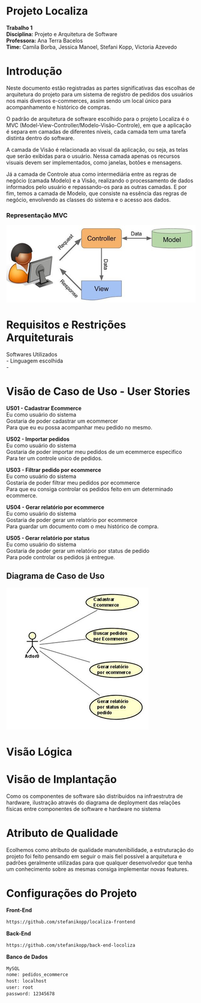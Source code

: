 # Projeto Localiza 
<b>Trabalho 1</b> <br>
<b>Disciplina:</b> Projeto e Arquitetura de Software <br>
<b>Professora:</b> Ana Terra Bacelos <br>
<b>Time:</b> Camila Borba, Jessica Manoel, Stefani Kopp, Victoria Azevedo

# Introdução
Neste documento estão registradas as partes significativas das escolhas de arquitetura do projeto para um sistema de registro de pedidos dos usuários nos mais diversos e-commerces, assim sendo um local único para acompanhamento e histórico de compras.

O padrão de arquitetura de software escolhido para o projeto Localiza é o MVC (Model-View-Controller/Modelo-Visão-Controle), em que a aplicação é separa em camadas de diferentes níveis, cada camada tem uma tarefa distinta dentro do software.

A camada de Visão é relacionada ao visual da aplicação, ou seja, as telas que serão exibidas para o usuário. Nessa camada apenas os recursos visuais devem ser implementados, como janelas, botões e mensagens. 

Já a camada de Controle atua como intermediária entre as regras de negócio (camada Modelo) e a Visão, realizando o processamento de dados informados pelo usuário e repassando-os para as outras camadas. 
E por fim, temos a camada de Modelo, que consiste na essência das regras de negócio, envolvendo as classes do sistema e o acesso aos dados. 

<h3> Representação MVC </h3>

![Alt Text](https://github.com/stefanikopp/localiza/blob/main/representacao_MVC.jpeg)


# Requisitos e Restrições Arquiteturais
Softwares Utilizados <br>
     - 
Linguagem escolhida <br>
     -

# Visão de Caso de Uso - User Stories

<b>US01 - Cadastrar Ecommerce</b><br>
     Eu como usuário do sistema <br>
     Gostaria de poder cadastrar um ecommercer<br>
     Para que eu eu possa acompanhar meu pedido no mesmo.
     
<b>US02 - Importar pedidos</b><br>
     Eu como usuário do sistema <br>
     Gostaria de poder importar meu pedidos de um ecemmerce especifico <br>
     Para ter um controle unico de pedidos.
     
<b>US03 - Filtrar pedido por ecommerce</b><br>
     Eu como usuário do sistema <br>
     Gostaria de poder filtrar meu pedidos por ecommerce<br>
     Para que eu consiga controlar os pedidos feito em um determinado ecommerce.
     
<b>US04 - Gerar relatório por ecommerce</b><br>
     Eu como usuário do sistema<br>
     Gostaria de poder gerar um relatório por ecommerce<br>
     Para guardar um documento com o meu histórico de compra.
     
<b>US05 - Gerar relatório por status</b><br>
     Eu como usuário do sistema<br>
     Gostaria de poder gerar um relatório por status de pedido<br>
     Para pode controlar os pedidos já entregue.
     
<h2>Diagrama de Caso de Uso</h2> 

![Alt Text](https://github.com/stefanikopp/localiza/blob/main/diagrama_caso_de_uso.JPG)

# Visão Lógica

# Visão de Implantação
Como os componentes de software são distribuidos na infraestrutra de hardware, ilustração através do diagrama de deployment das relações físicas entre componentes de software e hardware no sistema 

# Atributo de Qualidade

Ecolhemos como atributo de qualidade manutenibilidade, a estruturação do projeto foi feito pensando em seguir o mais fiel possivel a arquitetura e padrões geralmente
utilizadas para que qualquer desenvolvedor que tenha um conhecimento sobre as mesmas consiga implementar novas features.

# Configurações do Projeto

<b>Front-End</b><br>
```bash
https://github.com/stefanikopp/localiza-frontend
```

<b>Back-End</b><br>
```bash
https://github.com/stefanikopp/back-end-locoliza
```

<b>Banco de Dados</b><br>
```bash
MySQL
nome: pedidos_ecommerce
host: localhost
user: root
password: 12345678
```
